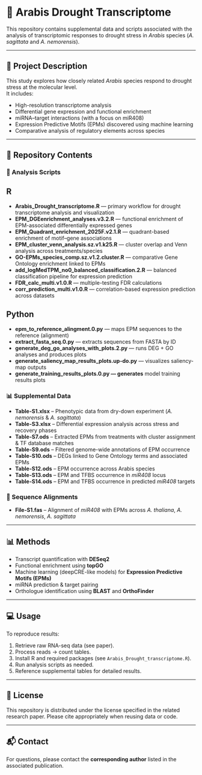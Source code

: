 # 🌱 Arabis Drought Transcriptome

This repository contains supplemental data and scripts associated with the analysis of transcriptomic responses to drought stress in *Arabis* species (*A. sagittata* and *A. nemorensis*).

---

## 🧪 Project Description
This study explores how closely related *Arabis* species respond to drought stress at the molecular level.  
It includes:
- High-resolution transcriptome analysis
- Differential gene expression and functional enrichment
- miRNA–target interactions (with a focus on miR408)
- Expression Predictive Motifs (EPMs) discovered using machine learning
- Comparative analysis of regulatory elements across species

---

## 📁 Repository Contents

### 🔬 Analysis Scripts
## R

- **Arabis_Drought_transcriptome.R** — primary workflow for drought transcriptome analysis and visualization
- **EPM_DGEenrichment_analyses.v3.2.R** — functional enrichment of EPM-associated differentially expressed genes
- **EPM_Quadrant_enrichment_2025F.v2.1.R** — quadrant-based enrichment of motif–gene associations
- **EPM_cluster_venn_analysis.sz.v1.k25.R** — cluster overlap and Venn analysis across treatments/species
- **GO-EPMs_species_comp.sz.v1.2.cluster.R** — comparative Gene Ontology enrichment linked to EPMs
- **add_logMedTPM_no0_balanced_classification.2.R** — balanced classification pipeline for expression prediction
- **FDR_calc_multi.v1.0.R** — multiple-testing FDR calculations
- **corr_prediction_multi.v1.0.R** — correlation-based expression prediction across datasets

## Python

- **epm_to_reference_alingment.0.py** — maps EPM sequences to the reference (alignment)
- **extract_fasta_seq.0.py** — extracts sequences from FASTA by ID
- **generate_deg_go_analyses_with_plots.2.py** — runs DEG + GO analyses and produces plots
- **generate_saliency_map_results_plots.up-do.py** — visualizes saliency-map outputs
- **generate_training_results_plots.0.py — generates** model training results plots

### 📊 Supplemental Data
- **Table-S1.xlsx** – Phenotypic data from dry-down experiment (*A. nemorensis* & *A. sagittata*)  
- **Table-S3.xlsx** – Differential expression analysis across stress and recovery phases  
- **Table-S7.ods** – Extracted EPMs from treatments with cluster assignment & TF database matches  
- **Table-S9.ods** – Filtered genome-wide annotations of EPM occurrence  
- **Table-S10.ods** – DEGs linked to Gene Ontology terms and associated EPMs
- **Table-S12.ods** – EPM occurrence across Arabis species   
- **Table-S13.ods** – EPM and TFBS occurrence in *miR408* locus  
- **Table-S14.ods** – EPM and TFBS occurrence in predicted *miR408* targets  

### 🧬 Sequence Alignments
- **File-S1.fas** – Alignment of *miR408* with EPMs across *A. thaliana*, *A. nemorensis*, *A. sagittata*  
---

## 📊 Methods
- Transcript quantification with **DESeq2**  
- Functional enrichment using **topGO**  
- Machine learning (deepCRE-like models) for **Expression Predictive Motifs (EPMs)**  
- miRNA prediction & target pairing  
- Orthologue identification using **BLAST** and **OrthoFinder**

---

## 💻 Usage
To reproduce results:
1. Retrieve raw RNA-seq data (see paper).  
2. Process reads → count tables.  
3. Install R and required packages (see `Arabis_Drought_transcriptome.R`).  
4. Run analysis scripts as needed.  
5. Reference supplemental tables for detailed results.  

---

## 📜 License
This repository is distributed under the license specified in the related research paper. Please cite appropriately when reusing data or code.  

---

## 📬 Contact
For questions, please contact the **corresponding author** listed in the associated publication.  
